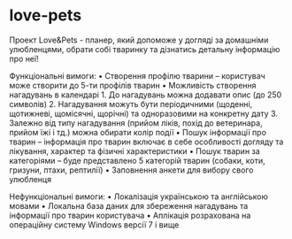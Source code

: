 # love-pets

Проект Love&Pets - планер, який допоможе у догляді за домашніми улюбленцями, обрати собі тваринку та дізнатись детальну інформацію про неї!

Функціональні вимоги:
•	Створення профілю тварини – користувач може створити до 5-ти профілів тварин
•	Можливість створення нагадувань в календарі
    1. До нагадувань можна додавати опис (до 250 символів)
    2. Нагадування можуть бути періодичними (щоденні, щотижневі, щомісячні, щорічні) та одноразовими на конкретну дату
    3. Залежно від типу нагадування (прийом ліків, похід до ветеринара, прийом їжі і тд.) можна обирати колір події
•	Пошук інформації про тварин – інформація про тварин включає в себе особливості догляду та лікування, характер та фізичні характеристики
•	Пошук тварин за категоріями – буде представлено 5 категорій тварин (собаки, коти, гризуни, птахи, рептилії)
•	Заповнення анкети для вибору свого улюбленця

Нефункціональні вимоги:
•	Локалізація українською та англійською мовами
•	Локальна база даних для збереження нагадувань та інформації про тварин користувача
•	Аплікація розрахована на операційну систему Windows версії 7 і вище


